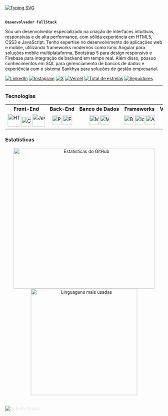 <!-- Banner animado com Typing SVG -->
<!-- Exibe uma mensagem de boas-vindas animada com efeito de digitação -->
<!-- Para alterar o texto, modifique o parâmetro `lines` na URL do SVG abaixo -->
<!-- Componente Typing SVG - animado -->

[![Typing SVG](https://readme-typing-svg.demolab.com/?color=00bfbf&size=35&center=true&vCenter=true&width=1000&lines=Hello+World!;+My+Name+is+Oséias+Melo;I+study+Systems+Analysis+and+Development;Welcome!+:%29)](https://git.io/typing-svg) 
<br>
<br>
<!-- Título principal -->
<!-- Modifique o texto entre os asteriscos para alterar o título principal -->
**`Desenvolvedor FullStack`**

<!-- Descrição profissional -->
<!-- Altere o texto abaixo para atualizar sua descrição/resumo profissional -->
Sou um desenvolvedor especializado na criação de interfaces intuitivas, responsivas e de alta performance, com sólida experiência em HTML5, CSS3 e JavaScript. Tenho expertise no desenvolvimento de aplicações web e mobile, utilizando frameworks modernos como Ionic Angular para soluções mobile multiplataforma, Bootstrap 5 para design responsivo e Firebase para integração de backend em tempo real. Além disso, possuo conhecimentos em SQL para gerenciamento de bancos de dados e experiência com o sistema Sankhya para soluções de gestão empresarial.

<!-- Links para redes sociais e GitHub -->
<!-- Atualize os URLs href para seus perfis reais -->
<p align="left">
  <!-- Link LinkedIn - altere href para seu perfil -->
<a href="https://www.linkedin.com/in/oseiascmo">
    <img alt="LinkedIn" src="https://img.shields.io/badge/LinkedIn-0077B5?style=for-the-badge&logo=linkedin&logoColor=white&labelColor=0077B5"/></a>

  <!-- Link Instagram - altere href para seu perfil -->
  <a href="https://www.instagram.com/oseiascmo/">
    <img alt="Instagram" src="https://img.shields.io/badge/Instagram-E4405F?style=for-the-badge&logo=instagram&logoColor=white"/></a>

  <!-- Link para X (Twitter) com badge preto total -->
  <a href="https://twitter.com/oseiascmo">
    <img alt="X" src="https://img.shields.io/badge/X-@oseiascmo-000000?style=for-the-badge&logo=x-twitter&logoColor=white&labelColor=000000"/></a>
    <!-- Vercel-->
  <a href="https://vercel.com/oseiascmo">
    <img alt="Vercel" src="https://img.shields.io/badge/@oseiascmo-1A1A1A?style=for-the-badge&logo=vercel&logoColor=white&labelColor=1A1A1A"/></a>
  <!-- Link para repositórios ordenados por estrelas -->
  <a href="https://github.com/oseiascmo?tab=repositories&sort=stargazers">
    <img alt="Total de estrelas" title="Total de estrelas GitHub" src="https://custom-icon-badges.demolab.com/github/stars/oseiascmo?color=55960c&style=for-the-badge&labelColor=488207&logo=star&label=estrelas"/></a>

  <!-- Link para seguidores no GitHub com badge 100% azul -->
  <a href="https://github.com/oseiascmo?tab=followers">
    <img alt="Seguidores" title="Me siga no GitHub" src="https://img.shields.io/github/followers/oseiascmo?style=for-the-badge&logo=github&color=236ad3&labelColor=236ad3"/></a>
</p>


<!-- Linha horizontal para separar seções -->
---

<!-- Seção de Stacks e Ferramentas -->
<!-- Para alterar os títulos das colunas, modifique o texto dentro das tags <th> -->
### Tecnologias

<table style="border: none; width: 100%;">
  <tr>
    <!-- Cabeçalho da tabela - nomes das categorias -->
    <th style="white-space: nowrap; border: none; width: 14.28%;">Front-End</th>
    <th style="white-space: nowrap; border: none; width: 14.28%;">Back-End</th>
    <th style="white-space: nowrap; border: none; width: 14.28%;">Banco de Dados</th>
    <th style="white-space: nowrap; border: none; width: 14.28%;">Frameworks</th>
    <th style="white-space: nowrap; border: none; width: 14.28%;">Versionamento</th>
    <th style="white-space: nowrap; border: none; width: 14.28%;">Editores & IDEs</th>
    <th style="white-space: nowrap; border: none; width: 14.28%;">Documentação</th>
  </tr>
  <tr>
    <!-- Ícones de tecnologias com tooltip (title) e tamanho fixo -->
    <!-- Para alterar as tecnologias, substitua a URL da imagem e o título (title) -->
    <td align="center" style="white-space: nowrap; width: 14.28%;">
      <img title="HTML5" src="https://cdn.jsdelivr.net/gh/devicons/devicon/icons/html5/html5-original.svg" width="40px" />
      <img title="CSS3" src="https://cdn.jsdelivr.net/gh/devicons/devicon/icons/css3/css3-original.svg" width="30px" />
      <img title="JavaScript" src="https://cdn.jsdelivr.net/gh/devicons/devicon/icons/javascript/javascript-original.svg" width="40px" />
    </td>
    <td align="center" style="white-space: nowrap; border: none; width: 14.28%;">
      <img title="PHP" src="https://cdn.jsdelivr.net/gh/devicons/devicon/icons/php/php-original.svg" width="30px" />
      <img title="Firebase" src="https://cdn.jsdelivr.net/gh/devicons/devicon/icons/firebase/firebase-original.svg" width="30px" />
    </td>
    <td align="center" style="white-space: nowrap; border: none; width: 14.28%;">
      <img title="MySQL" src="https://cdn.jsdelivr.net/gh/devicons/devicon/icons/mysql/mysql-original.svg" width="30px" />
      <img title="MariaDB" src="https://cdn.jsdelivr.net/gh/devicons/devicon/icons/mariadb/mariadb-original.svg" width="30px" />
    </td>
    <td align="center" style="white-space: nowrap; border: none; width: 14.28%;">
      <img title="Bootstrap" src="https://cdn.jsdelivr.net/gh/devicons/devicon/icons/bootstrap/bootstrap-original.svg" width="30px" />
      <img title="Ionic" src="https://cdn.jsdelivr.net/gh/devicons/devicon/icons/ionic/ionic-original.svg" width="30px" />
      <img title="Angular" src="https://cdn.jsdelivr.net/gh/devicons/devicon/icons/angularjs/angularjs-original.svg" width="30px" />
    </td>
    <td align="center" style="white-space: nowrap; border: none; width: 14.28%; background-color: white; border-radius: 6px; padding: 6px;">
      <img title="Git" src="https://cdn.jsdelivr.net/gh/devicons/devicon/icons/git/git-original.svg" width="30px" style="background-color: white; border-radius: 4px; padding: 2px;" />
      <img title="GitHub" src="https://cdn.jsdelivr.net/gh/devicons/devicon/icons/github/github-original.svg" width="30px" style="background-color: white; border-radius: 4px; padding: 2px;" />
    </td>
    <td align="center" style="white-space: nowrap; border: none; width: 14.28%;">
      <img title="VSCode" src="https://cdn.jsdelivr.net/gh/devicons/devicon/icons/vscode/vscode-original.svg" width="30px" />
      <!-- Ícone do DBeaver pode não estar oficialmente suportado -->
      <span style="background-color: white; border-radius: 6px; padding: 4px; display: inline-block;">
        <img title="DBeaver" src="https://cdn.jsdelivr.net/gh/devicons/devicon/icons/dbeaver/dbeaver-original.svg" width="30px" />
      </span>
    </td>
    <td align="center" style="white-space: nowrap; border: none; width: 14.28%; background-color: white; border-radius: 6px; padding: 6px;">
      <img title="Markdown" src="https://cdn.jsdelivr.net/gh/devicons/devicon/icons/markdown/markdown-original.svg" width="30px" style="background-color: white; border-radius: 4px; padding: 2px;" />
    </td>
  </tr>
</table>

<!-- Seção de Estatísticas do GitHub -->
<!-- Para alterar o username nas estatísticas, modifique o parâmetro username nas URLs abaixo -->
### Estatísticas

<p align="center">
  <img width="450" src="https://github-readme-stats.vercel.app/api?username=oseiascmo&show_icons=true&theme=tokyonight&locale=pt-br&count_private=true" alt="Estatísticas do GitHub" />
  <img width="340" src="https://github-readme-stats.vercel.app/api/top-langs/?username=oseiascmo&theme=tokyonight&layout=compact&custom_title=Tecnologias" alt="Linguagens mais usadas" />
</p>

<!-- Gráfico de atividades do GitHub -->
<!-- Para mudar cores e username, altere parâmetros na URL abaixo -->
<p>
  <img 
    style="margin: 20px 0; border: 10px; color: E4E2E2;" 
    alt="Activity Graph" 
    src="https://github-readme-activity-graph.vercel.app/graph?username=oseiascmo&bg_color=1A1B27&color=6DA7F2&line=BB94F2&point=3BB4A7&area=true" 
  />
</p>
